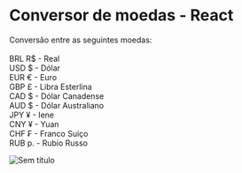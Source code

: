 <h1>Conversor de moedas - React</h1>

Conversão entre as seguintes moedas:<br/><br/>
BRL R$ - Real<br/>
USD $ - Dólar<br/>
EUR € - Euro<br/>
GBP £ - Libra Esterlina<br/>
CAD $ - Dólar Canadense<br/>
AUD $ - Dólar Australiano<br/>
JPY ¥ - Iene<br/>
CNY ¥ - Yuan<br/>
CHF ₣ - Franco Suiço<br/>
RUB р. - Rubio Russo<br/>

![Sem título](https://user-images.githubusercontent.com/41700939/78817189-2b3be180-79a9-11ea-969d-7a15e8599dd4.jpg)


